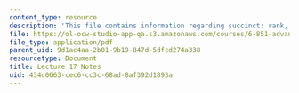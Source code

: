 ```yaml
---
content_type: resource
description: 'This file contains information regarding succinct: rank, select, tries.'
file: https://ol-ocw-studio-app-qa.s3.amazonaws.com/courses/6-851-advanced-data-structures-spring-2012/434c0663cec6cc3c68ad8af392d1893a_MIT6_851S12_Lec17.pdf
file_type: application/pdf
parent_uid: 9d1ac4aa-2b01-9b19-847d-5dfcd274a338
resourcetype: Document
title: Lecture 17 Notes
uid: 434c0663-cec6-cc3c-68ad-8af392d1893a
---
```

